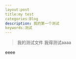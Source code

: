 ```yaml
---
layout:post
title:my test
categories:Blog
description: 我的第一个测试
keywords:测试
---
```



>我的测试文件
我得测试aaaa


eeee